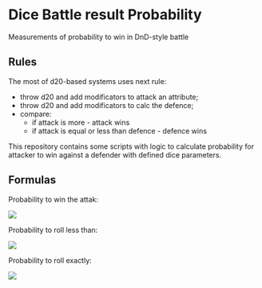 # Dice Battle result Probability
Measurements of probability to win in DnD-style battle

## Rules
The most of d20-based systems uses next rule:
* throw d20 and add modificators to attack an attribute;
* throw d20 and add modificators to calc the defence;
* compare:
    * if attack is more - attack wins
    * if attack is equal or less than defence - defence wins

This repository contains some scripts with logic to calculate probability for attacker to win against a defender with defined dice parameters.

## Formulas
Probability to win the attak:


<img src="https://render.githubusercontent.com/render/math?math=(1/D1_{max})*\sum_{i=D1_{min}}^{D1_{max}}p(D2 < i)" />

Probability to roll less than:


<img src="https://render.githubusercontent.com/render/math?math=p(D2<i)=\sum_{j=1}^{j<i}p(D2=j)" />

Probability to roll exactly:


<img src="https://render.githubusercontent.com/render/math?math=p(D2=j)=\left\{\begin{matrix}0,%26%26D2_{max}<j||j<D2_{min}\\1/D2_{max}%26%26\end{matrix}\right." />
